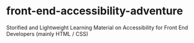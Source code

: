 # front-end-accessibility-adventure
Storified and Lightweight Learning Material on Accessibility for Front End Developers (mainly HTML / CSS)

